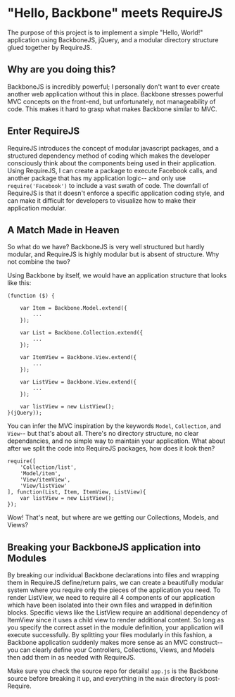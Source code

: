 "Hello, Backbone" meets RequireJS
===

The purpose of this project is to implement a simple "Hello, World!" application using BackboneJS, jQuery, and a modular directory structure glued together by RequireJS.

Why are you doing this?
---

BackboneJS is incredibly powerful; I personally don't want to ever create another web application without this in place. Backbone stresses powerful MVC concepts on the front-end, but unfortunately, not manageability of code. This makes it hard to grasp what makes Backbone similar to MVC.

Enter RequireJS
---

RequireJS introduces the concept of modular javascript packages, and a structured dependency method of coding which makes the developer consciously think about the components being used in their application. Using RequireJS, I can create a package to execute Facebook calls, and another package that has my application logic-- and only use `require('Facebook')` to include a vast swath of code. The downfall of RequireJS is that it doesn't enforce a specific application coding style, and can make it difficult for developers to visualize how to make their application modular.

A Match Made in Heaven
---

So what do we have? BackboneJS is very well structured but hardly modular, and RequireJS is highly modular but is absent of structure. Why not combine the two?

Using Backbone by itself, we would have an application structure that looks like this:

	(function ($) {
		
		var Item = Backbone.Model.extend({
			...
		});
		
		var List = Backbone.Collection.extend({
			...
		});
		
		var ItemView = Backbone.View.extend({
			...
		});
		
		var ListView = Backbone.View.extend({
			...
		});
		
		var listView = new ListView();
	}(jQuery));
	
You can infer the MVC inspiration by the keywords `Model`, `Collection`, and `View`-- but that's about all. There's no directory structure, no clear dependancies, and no simple way to maintain your application. What about after we split the code into RequireJS packages, how does it look then?

	require([
		'Collection/list',
		'Model/item',
		'View/itemView',
		'View/listView'
	], function(List, Item, ItemView, ListView){
		var listView = new ListView();
	});
	
Wow! That's neat, but where are we getting our Collections, Models, and Views?

Breaking your BackboneJS application into Modules
---

By breaking our individual Backbone declarations into files and wrapping them in RequireJS define/return pairs, we can create a beautifully modular system where you require only the pieces of the application you need. To render ListView, we need to require all 4 components of our application which have been isolated into their own files and wrapped in definition blocks. Specific views like the ListView require an additional dependency of ItemView since it uses a child view to render additional content. So long as you specify the correct asset  in the module definition, your application will execute successfully. By splitting your files modularly in this fashion, a Backbone application suddenly makes more sense as an MVC construct-- you can clearly define your Controllers, Collections, Views, and Models then add them in as needed with RequireJS.

Make sure you check the source repo for details! `app.js` is the Backbone source before breaking it up, and everything in the `main` directory is post-Require.
